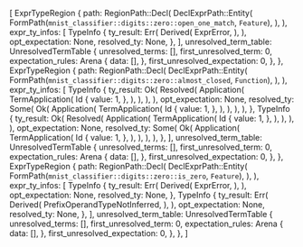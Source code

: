 [
    ExprTypeRegion {
        path: RegionPath::Decl(
            DeclExprPath::Entity(
                FormPath(`mnist_classifier::digits::zero::open_one_match`, `Feature`),
            ),
        ),
        expr_ty_infos: [
            TypeInfo {
                ty_result: Err(
                    Derived(
                        ExprError,
                    ),
                ),
                opt_expectation: None,
                resolved_ty: None,
            },
        ],
        unresolved_term_table: UnresolvedTermTable {
            unresolved_terms: [],
            first_unresolved_term: 0,
            expectation_rules: Arena {
                data: [],
            },
            first_unresolved_expectation: 0,
        },
    },
    ExprTypeRegion {
        path: RegionPath::Decl(
            DeclExprPath::Entity(
                FormPath(`mnist_classifier::digits::zero::almost_closed`, `Function`),
            ),
        ),
        expr_ty_infos: [
            TypeInfo {
                ty_result: Ok(
                    Resolved(
                        Application(
                            TermApplication(
                                Id {
                                    value: 1,
                                },
                            ),
                        ),
                    ),
                ),
                opt_expectation: None,
                resolved_ty: Some(
                    Ok(
                        Application(
                            TermApplication(
                                Id {
                                    value: 1,
                                },
                            ),
                        ),
                    ),
                ),
            },
            TypeInfo {
                ty_result: Ok(
                    Resolved(
                        Application(
                            TermApplication(
                                Id {
                                    value: 1,
                                },
                            ),
                        ),
                    ),
                ),
                opt_expectation: None,
                resolved_ty: Some(
                    Ok(
                        Application(
                            TermApplication(
                                Id {
                                    value: 1,
                                },
                            ),
                        ),
                    ),
                ),
            },
        ],
        unresolved_term_table: UnresolvedTermTable {
            unresolved_terms: [],
            first_unresolved_term: 0,
            expectation_rules: Arena {
                data: [],
            },
            first_unresolved_expectation: 0,
        },
    },
    ExprTypeRegion {
        path: RegionPath::Decl(
            DeclExprPath::Entity(
                FormPath(`mnist_classifier::digits::zero::is_zero`, `Feature`),
            ),
        ),
        expr_ty_infos: [
            TypeInfo {
                ty_result: Err(
                    Derived(
                        ExprError,
                    ),
                ),
                opt_expectation: None,
                resolved_ty: None,
            },
            TypeInfo {
                ty_result: Err(
                    Derived(
                        PrefixOperandTypeNotInferred,
                    ),
                ),
                opt_expectation: None,
                resolved_ty: None,
            },
        ],
        unresolved_term_table: UnresolvedTermTable {
            unresolved_terms: [],
            first_unresolved_term: 0,
            expectation_rules: Arena {
                data: [],
            },
            first_unresolved_expectation: 0,
        },
    },
]